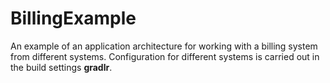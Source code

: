 # BillingExample

An example of an application architecture for working with a billing system from different systems. Configuration for different systems is carried out in the build settings **gradlr**.
